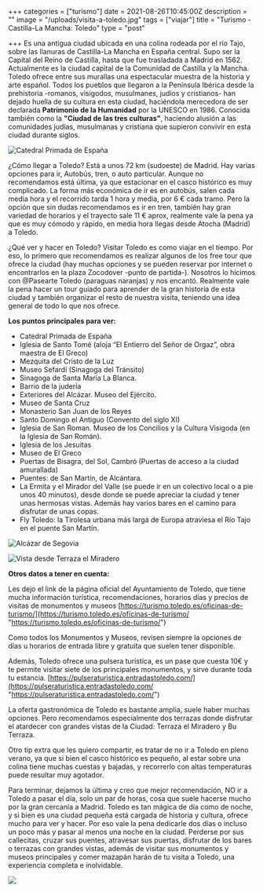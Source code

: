 +++
categories = ["turismo"]
date = 2021-08-26T10:45:00Z
description = ""
image = "/uploads/visita-a-toledo.jpg"
tags = ["viajar"]
title = "Turismo - Castilla-La Mancha: Toledo"
type = "post"

+++
Es una antigua ciudad ubicada en una colina rodeada por el río Tajo, sobre las llanuras de Castilla-La Mancha en España central. Supo ser la Capital del Reino de Castilla, hasta que fue trasladada a Madrid en 1562. Actualmente es la ciudad capital de la Comunidad de Castilla y la Mancha. Toledo ofrece entre sus murallas una espectacular muestra de la historia y arte español. Todos los pueblos que llegaron a la Península Ibérica desde la prehistoria -romanos, visigodos, musulmanes, judíos y cristianos- han dejado huella de su cultura en esta ciudad, haciéndola merecedora de ser declarada **Patrimonio de la Humanidad** por la UNESCO en 1986. Conocida también como la **"Ciudad de las tres culturas"**, haciendo alusión a las comunidades judías, musulmanas y cristiana que supieron convivir en esta ciudad durante siglos.

![](/uploads/toledo3.JPG "Catedral Primada de España")

¿Cómo llegar a Toledo? Está a unos 72 km (sudoeste) de Madrid. Hay varias opciones para ir, Autobús, tren, o auto particular. Aunque no recomendamos está última, ya que estacionar en el casco histórico es muy complicado. La forma más económica de ir es en autobús, salen cada media hora y el recorrido tarda 1 hora y media, por 6 € cada tramo. Pero la opción que sin dudas recomendamos es ir en tren, también hay gran variedad de horarios y el trayecto sale 11 € aprox, realmente vale la pena ya que es muy cómodo y rápido, en media hora llegas desde Atocha (Madrid) a Toledo.

¿Qué ver y hacer en Toledo? Visitar Toledo es como viajar en el tiempo. Por eso, lo primero que recomendamos es realizar algunos de los free tour que ofrece la ciudad (hay muchas opciones y se pueden reservar por internet o encontrarlos en la plaza Zocodover -punto de partida-). Nosotros lo hicimos con @Pasearte Toledo (paraguas naranjas) y nos encantó. Realmente vale la pena hacer un tour guiado para aprender de la gran historia de esta ciudad y también organizar el resto de nuestra visita, teniendo una idea general de todo lo que nos ofrece.

**Los puntos principales para ver:**

* Catedral Primada de España
* Iglesia de Santo Tomé (aloja “El Entierro del Señor de Orgaz”, obra maestra de El Greco)
* Mezquita del Cristo de la Luz
* Museo Sefardí (Sinagoga del Tránsito)
* Sinagoga de Santa María La Blanca.
* Barrio de la judería
* Exteriores del Alcázar. Museo del Ejército.
* Museo de Santa Cruz
* Monasterio San Juan de los Reyes
* Santo Domingo el Antiguo (Convento del siglo XI)
* Iglesia de San Roman. Museo de los Concilios y la Cultura Visigoda (en la Iglesia de San Román).
* Iglesia de los Jesuitas
* Museo de El Greco
* Puertas de Bisagra, del Sol, Cambró (Puertas de acceso a la ciudad amurallada)
* Puentes: de San Martín, de Alcántara.
* La Ermita y el Mirador del Valle (se puede ir en un colectivo local o a pie unos 40 minutos), desde donde se puede apreciar la ciudad y tener unas hermosas vistas. Además hay varios bares en el camino para disfrutar de unas copas.
* Fly Toledo: la Tirolesa urbana más larga de Europa atraviesa el Río Tajo en el puente San Martín.

![](/uploads/toledo1.JPG "Alcázar de Segovia")

![](/uploads/toledo4.JPG "Vista desde Terraza el Miradero")

**Otros datos a tener en cuenta:**

Les dejo el link de la página oficial del Ayuntamiento de Toledo, que tiene mucha información turística, recomendaciones, horarios días y precios de visitas de monumentos y museos [https://turismo.toledo.es/oficinas-de-turismo/](https://turismo.toledo.es/oficinas-de-turismo/ "https://turismo.toledo.es/oficinas-de-turismo/")

Como todos los Monumentos y Museos, revisen siempre la opciones de días u horarios de entrada libre y gratuita que suelen tener disponible.

Además, Toledo ofrece una pulsera turística, es un pase que cuesta 10€ y te permite visitar siete de los principales monumentos, y sirve durante toda tu estancia. [https://pulseraturistica.entradastoledo.com/](https://pulseraturistica.entradastoledo.com/ "https://pulseraturistica.entradastoledo.com/")

La oferta gastronómica de Toledo es bastante amplia, suele haber muchas opciones. Pero recomendamos especialmente dos terrazas donde disfrutar el atardecer con grandes vistas de la Ciudad: Terraza el Miradero y Bu Terraza.

Otro tip extra que les quiero compartir, es tratar de no ir a Toledo en pleno verano, ya que si bien el casco histórico es pequeño, al estar sobre una colina tiene muchas cuestas y bajadas, y recorrerlo con altas temperaturas puede resultar muy agotador.

Para terminar, dejamos la última y creo que mejor recomendación, NO ir a Toledo a pasar el día, solo un par de horas, cosa que suele hacerse mucho por la gran cercanía a Madrid. Toledo es tan mágica de día como de noche, y si bien es una ciudad pequeña está cargada de historia y cultura, ofrece mucho para ver y hacer. Por eso vale la pena dedicarle dos días o incluso un poco más y pasar al menos una noche en la ciudad. Perderse por sus callecitas, cruzar sus puentes, atravesar sus puertas, disfrutar de los bares o terrazas con grandes vistas, además de visitar sus monumentos y museos principales y comer mazapán harán de tu visita a Toledo, una experiencia completa e inolvidable.

![](/uploads/toledo2.JPG)
